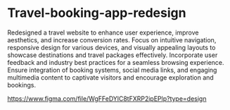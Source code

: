 # Travel-booking-app-redesign
Redesigned a travel website to enhance user
experience, improve aesthetics, and increase
conversion rates. Focus on intuitive navigation,
responsive design for various devices, and
visually appealing layouts to showcase
destinations and travel packages effectively.
Incorporate user feedback and industry best
practices for a seamless browsing experience.
Ensure integration of booking systems, social
media links, and engaging multimedia content to
captivate visitors and encourage exploration and
bookings.



https://www.figma.com/file/WgFFeDYlC8tFXRP2ipEPlp?type=design
